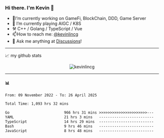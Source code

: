 ### Hi there. I'm Kevin 👋

- 🔭I’m currently working on GameFi, BlockChain, DDD, Game Server
- 🌱 I’m currently playing AIGC / K8S
-   :hammer_and_pick: C++ / Golang / TypeScript / Vue
- 📫How to reach me: [@kevinlincg](https://twitter.com/kevinlincg) 
-   :thought_balloon: Ask me anything at [Discussions](https://github.com/kevinlincg/kevinlincg/issues/new)!

---

📈 my github stats

<p align="center"> <img src="https://github-readme-stats-ouuan.vercel.app/api?username=kevinlincg&theme=dark&show_icons=true&count_private=true" alt="kevinlincg" />

---

#### :bar_chart: 

<!--START_SECTION:waka-->

```txt
From: 09 November 2022 - To: 26 April 2025

Total Time: 1,093 hrs 32 mins

Go                         966 hrs 31 mins >>>>>>>>>>>>>>>>>>>>>>---   88.38 %
YAML                       21 hrs 3 mins   -------------------------   01.93 %
TypeScript                 14 hrs 29 mins  -------------------------   01.33 %
Bash                       9 hrs 46 mins   -------------------------   00.89 %
JavaScript                 8 hrs 48 mins   -------------------------   00.81 %
```

<!--END_SECTION:waka-->
